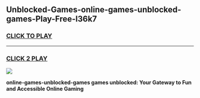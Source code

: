 
## Unblocked-Games-online-games-unblocked-games-Play-Free-l36k7
<h3>
<a href="https://premium76.site?title=online-games-unblocked-games&ref=17A">CLICK TO PLAY</a></h3>
<hr>

<h3>
<a href="https://premium76.site?title=online-games-unblocked-games&ref=17A">CLICK 2 PLAY</a>
  
</h3>

<a href="https://premium76.site?title=online-games-unblocked-games&ref=17A"><img src="https://clearcache.store/games.png"></a>


**online-games-unblocked-games games unblocked: Your Gateway to Fun and Accessible Online Gaming**
